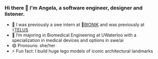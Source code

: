 ### Hi there 👋 I'm Angela, a software engineer, designer and listener.
- 🔭 I was previously a swe intern at 🦾[BIONIK](https://www.linkedin.com/company/bionik-labs/) and was previously at ⚕️[TELUS](https://www.telus.com/en/health)
- 🌱 I’m majoring in Biomedical Engineering at UWaterloo with a specialization in medical devices and options in swe/ai
- 😄 Pronouns: she/her
- ⚡ Fun fact: I build huge lego models of iconic architectural landmarks

<!--
**angela-wang1/angela-wang1** is a ✨ _special_ ✨ repository because its `README.md` (this file) appears on your GitHub profile.

Here are some ideas to get you started:

- 🔭 I’m currently working on ...
- 🌱 I’m currently learning ...
- 👯 I’m looking to collaborate on ...
- 🤔 I’m looking for help with ...
- 💬 Ask me about ...
- 📫 How to reach me: ...
- 😄 Pronouns: ...
- ⚡ Fun fact: ...
-->
